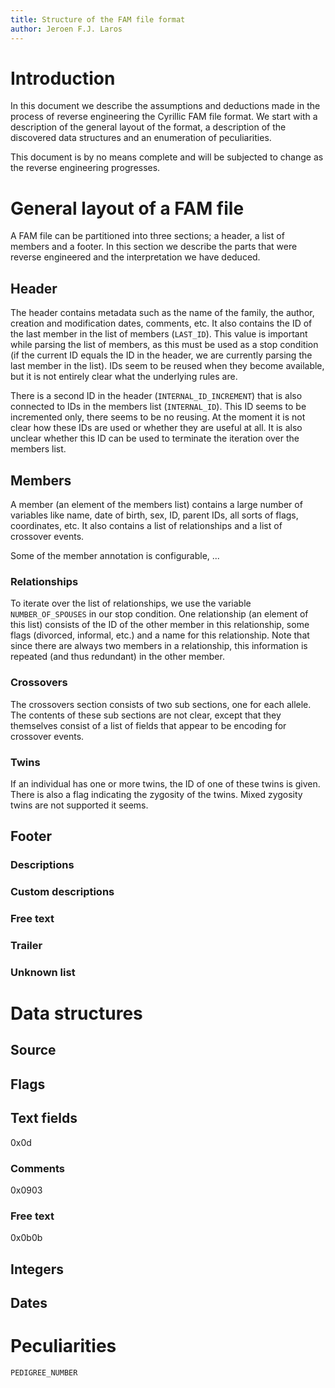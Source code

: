```yaml
---
title: Structure of the FAM file format
author: Jeroen F.J. Laros
---
```


# Introduction
In this document we describe the assumptions and deductions made in the
process of reverse engineering the Cyrillic FAM file format. We start with a
description of the general layout of the format, a description of the
discovered data structures and an enumeration of peculiarities.

This document is by no means complete and will be subjected to change as the
reverse engineering progresses.

# General layout of a FAM file
A FAM file can be partitioned into three sections; a header, a list of members
and a footer. In this section we describe the parts that were reverse
engineered and the interpretation we have deduced.

## Header
The header contains metadata such as the name of the family, the author,
creation and modification dates, comments, etc. It also contains the ID of the
last member in the list of members (`LAST_ID`). This value is important while
parsing the list of members, as this must be used as a stop condition (if the
current ID equals the ID in the header, we are currently parsing the last
member in the list). IDs seem to be reused when they become available, but it
is not entirely clear what the underlying rules are.

There is a second ID in the header (`INTERNAL_ID_INCREMENT`) that is also
connected to IDs in the members list (`INTERNAL_ID`). This ID seems to be
incremented only, there seems to be no reusing. At the moment it is not clear
how these IDs are used or whether they are useful at all. It is also unclear
whether this ID can be used to terminate the iteration over the members list.

## Members
A member (an element of the members list) contains a large number of variables
like name, date of birth, sex, ID, parent IDs, all sorts of flags, coordinates,
etc. It also contains a list of relationships and a list of crossover events.

Some of the member annotation is configurable, ...

### Relationships
To iterate over the list of relationships, we use the variable
`NUMBER_OF_SPOUSES` in our stop condition. One relationship (an element of this
list) consists of the ID of the other member in this relationship, some flags
(divorced, informal, etc.) and a name for this relationship. Note that since
there are always two members in a relationship, this information is repeated
(and thus redundant) in the other member.

### Crossovers
The crossovers section consists of two sub sections, one for each allele. The
contents of these sub sections are not clear, except that they themselves
consist of a list of fields that appear to be encoding for crossover events.

### Twins
If an individual has one or more twins, the ID of one of these twins is given.
There is also a flag indicating the zygosity of the twins. Mixed zygosity twins
are not supported it seems.

## Footer
### Descriptions
### Custom descriptions
### Free text
### Trailer
### Unknown list

# Data structures
## Source
## Flags
## Text fields
0x0d

### Comments
0x0903

### Free text
0x0b0b

## Integers
## Dates

# Peculiarities
`PEDIGREE_NUMBER`
